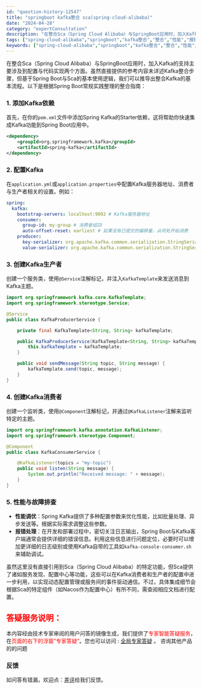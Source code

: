 ```yaml
---
id: "question-history-12547"
title: "springboot kafka整合 sca(spring-cloud-alibaba)"
date: "2024-04-28"
category: "expertConsultation"
description: "在整合Sca（Spring Cloud Alibaba）与SpringBoot应用时，加入Kafka的支持主要涉及到配置与代码实现两个方面。虽然直接提供的参考内容未详述Kafka整合步骤，但基于Spring Boot与Sca的基本使用逻辑，我们可以推导出整合Kafka的基本流程。以下是根据Sprin"
tags: ["spring-cloud-alibaba","springboot","kafka整合","整合","性能","报错"]
keywords: ["spring-cloud-alibaba","springboot","kafka整合","整合","性能","报错"]
---
```


在整合Sca（Spring Cloud Alibaba）与SpringBoot应用时，加入Kafka的支持主要涉及到配置与代码实现两个方面。虽然直接提供的参考内容未详述Kafka整合步骤，但基于Spring Boot与Sca的基本使用逻辑，我们可以推导出整合Kafka的基本流程。以下是根据Spring Boot常规实践整理的整合指南：

### 1. 添加Kafka依赖

首先，在你的`pom.xml`文件中添加Spring Kafka的Starter依赖，这将帮助你快速集成Kafka功能到Spring Boot应用中。

```xml
<dependency>
    <groupId>org.springframework.kafka</groupId>
    <artifactId>spring-kafka</artifactId>
</dependency>
```

### 2. 配置Kafka

在`application.yml`或`application.properties`中配置Kafka服务器地址、消费者与生产者相关的设置。例如：

```yaml
spring:
  kafka:
    bootstrap-servers: localhost:9092 # Kafka服务器地址
    consumer:
      group-id: my-group # 消费者组ID
      auto-offset-reset: earliest # 如果没有已提交的偏移量，从何处开始消费
    producer:
      key-serializer: org.apache.kafka.common.serialization.StringSerializer
      value-serializer: org.apache.kafka.common.serialization.StringSerializer
```

### 3. 创建Kafka生产者

创建一个服务类，使用`@Service`注解标记，并注入`KafkaTemplate`来发送消息到Kafka主题。

```java
import org.springframework.kafka.core.KafkaTemplate;
import org.springframework.stereotype.Service;

@Service
public class KafkaProducerService {

    private final KafkaTemplate<String, String> kafkaTemplate;

    public KafkaProducerService(KafkaTemplate<String, String> kafkaTemplate) {
        this.kafkaTemplate = kafkaTemplate;
    }

    public void sendMessage(String topic, String message) {
        kafkaTemplate.send(topic, message);
    }
}
```

### 4. 创建Kafka消费者

创建一个监听类，使用`@Component`注解标记，并通过`@KafkaListener`注解来监听特定的主题。

```java
import org.springframework.kafka.annotation.KafkaListener;
import org.springframework.stereotype.Component;

@Component
public class KafkaConsumerService {

    @KafkaListener(topics = "my-topic")
    public void listen(String message) {
        System.out.println("Received message: " + message);
    }
}
```

### 5. 性能与故障排查

- **性能调优**：Spring Kafka提供了多种配置参数来优化性能，比如批量处理、异步发送等。根据实际需求调整这些参数。
- **报错处理**：在开发和部署过程中，密切关注日志输出，Spring Boot与Kafka客户端通常会提供详细的错误信息。利用这些信息进行问题定位，必要时可以增加更详细的日志级别或使用Kafka自带的工具如`kafka-console-consumer.sh`来辅助调试。

虽然这里没有直接引用到Sca（Spring Cloud Alibaba）的特定功能，但Sca提供了诸如服务发现、配置中心等功能，这些可以在Kafka消费者和生产者的配置中进一步利用，以实现动态配置管理或服务间的事件驱动通信。不过，具体集成细节会根据Sca的特定组件（如Nacos作为配置中心）有所不同，需查阅相应文档进行配置。
## <font color="#FF0000">答疑服务说明：</font> 

本内容经由技术专家审阅的用户问答的镜像生成，我们提供了<font color="#FF0000">专家智能答疑服务</font>，在<font color="#FF0000">页面的右下的浮窗”专家答疑“</font>。您也可以访问 : [全局专家答疑](https://opensource.alibaba.com/chatBot) 。 咨询其他产品的的问题

### 反馈
如问答有错漏，欢迎点：[差评](https://ai.nacos.io/user/feedbackByEnhancerGradePOJOID?enhancerGradePOJOId=12640)给我们反馈。
